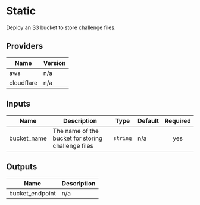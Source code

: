 # Static

Deploy an S3 bucket to store challenge files.

## Providers

| Name | Version |
|------|---------|
| aws | n/a |
| cloudflare | n/a |

## Inputs

| Name | Description | Type | Default | Required |
|------|-------------|------|---------|:--------:|
| bucket\_name | The name of the bucket for storing challenge files | `string` | n/a | yes |

## Outputs

| Name | Description |
|------|-------------|
| bucket\_endpoint | n/a |

